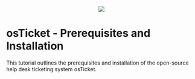 <p align="center">
<img src="https://imgur.com/EVhaRNV.png">
  
</p>

<h1>osTicket - Prerequisites and Installation</h1>
This tutorial outlines the prerequisites and installation of the open-source help desk ticketing system osTicket.<br />
